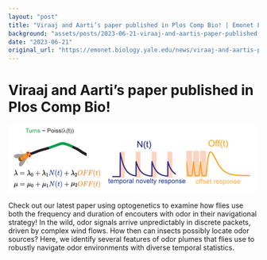 ```yaml
---
layout: "post"
title: "Viraaj and Aarti’s paper published in Plos Comp Bio! | Emonet Lab"
background: "assets/posts/2023-06-21-viraaj-and-aartis-paper-published-in-plos-comp-bio-emonet-lab/2023_jayaramblurbphoto.png"
date: "2023-06-21"
original_url: "https://emonet.biology.yale.edu/news/viraaj-and-aartis-paper-published-plos-comp-bio"
---
```

# Viraaj and Aarti’s paper published in Plos Comp Bio!

![](assets/posts/2023-06-21-viraaj-and-aartis-paper-published-in-plos-comp-bio-emonet-lab/2023_jayaramblurbphoto.png)

Check out our latest paper using optogenetics to examine how flies use both the frequency and duration of encouters with odor in their navigational strategy! In the wild, odor signals arrive unpredictably in discrete packets, driven by complex wind flows. How then can insects possibly locate odor sources? Here, we identify several features of odor plumes that flies use to robustly navigate odor environments with diverse temporal statistics.